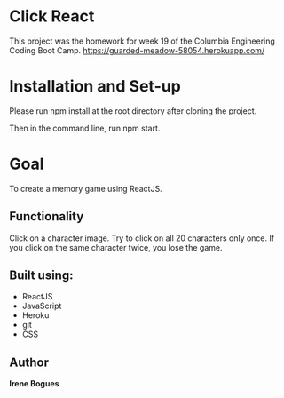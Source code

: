 # Click React

This project was the homework for week 19 of the Columbia Engineering Coding Boot Camp.
https://guarded-meadow-58054.herokuapp.com/

# Installation and Set-up
Please run npm install at the root directory after cloning the project.

Then in the command line, run npm start.

# Goal
To create a memory game using ReactJS.

## Functionality
Click on a character image. Try to click on all 20 characters only once. If you click on the same character twice, you lose the game.

## Built using:
* ReactJS
* JavaScript
* Heroku
* git
* CSS

## Author
**Irene Bogues** 

